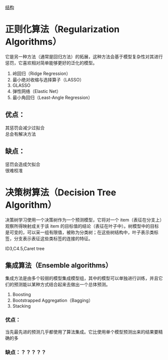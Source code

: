 [结构](https://static.coggle.it/diagram/WHeBqDIrJRk-kDDY/t/categories-of-algorithms-non-exhaustive)

# 正则化算法（Regularization Algorithms）
它是另一种方法（通常是回归方法）的拓展，这种方法会基于模型复杂性对其进行惩罚，它喜欢相对简单能够更好的泛化的模型。

1. 岭回归（Ridge Regression）
2. 最小绝对收缩与选择算子（LASSO）
3. GLASSO
4. 弹性网络（Elastic Net）
5. 最小角回归（Least-Angle Regression）

## 优点：
其惩罚会减少过拟合  
总会有解决方法  
## 缺点：
惩罚会造成欠拟合  
很难校准  

# 决策树算法（Decision Tree Algorithm）
决策树学习使用一个决策树作为一个预测模型，它将对一个 item（表征在分支上）观察所得映射成关于该 item 的目标值的结论（表征在叶子中）。树模型中的目标是可变的，可以采一组有限值，被称为分类树；在这些树结构中，叶子表示类标签，分支表示表征这些类标签的连接的特征。

ID3,C4.5,Caret tree

## 集成算法（Ensemble algorithms）
集成方法是由多个较弱的模型集成模型组，其中的模型可以单独进行训练，并且它们的预测能以某种方式结合起来去做出一个总体预测。

1. Boosting
2. Bootstrapped Aggregation（Bagging）
3. Stacking

### 优点：
当先最先进的预测几乎都使用了算法集成。它比使用单个模型预测出来的结果要精确的多  
### 缺点：？？？？？






